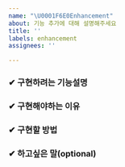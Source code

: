```yaml
---
name: "\U0001F6E0Enhancement"
about: 기능 추가에 대해 설명해주세요
title: ''
labels: enhancement
assignees: ''

---
```


###  ✔ 구현하려는 기능설명



###  ✔ 구현해야하는 이유



###  ✔ 구현할 방법



### ✔ 하고싶은 말(optional)
